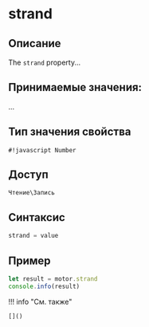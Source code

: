 # strand

## Описание
The `strand` property...

## Принимаемые значения:
...

## Тип значения свойства
`#!javascript Number`

## Доступ
`Чтение\Запись`

## Синтаксис
```javascript
strand = value
```

## Пример
```javascript linenums="1"
let result = motor.strand
console.info(result)
```

!!! info "См. также"

    []()

